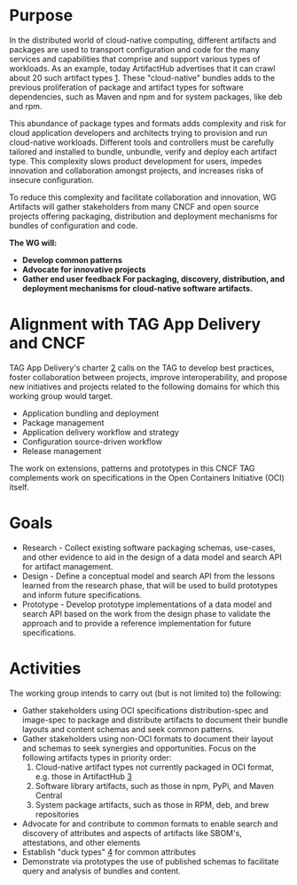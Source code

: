 # Purpose
In the distributed world of cloud-native computing, different artifacts and packages are used to transport configuration and code for the many services and capabilities that comprise and support various types of workloads. As an example, today ArtifactHub advertises that it can crawl about 20 such artifact types [1]. These "cloud-native" bundles adds to the previous proliferation of package and artifact types for software dependencies, such as Maven and npm and for system packages, like deb and rpm.

This abundance of package types and formats adds complexity and risk for cloud application developers and architects trying to provision and run cloud-native workloads. Different tools and controllers must be carefully tailored and installed to bundle, unbundle, verify and deploy each artifact type. This complexity slows product development for users, impedes innovation and collaboration amongst projects, and increases risks of insecure configuration.

To reduce this complexity and facilitate collaboration and innovation, WG Artifacts will gather stakeholders from many CNCF and open source projects offering packaging, distribution and deployment mechanisms for bundles of configuration and code.

**The WG will:**  
* **Develop common patterns**  
*  **Advocate for innovative projects**  
*  **Gather end user feedback**
**For packaging, discovery, distribution, and deployment mechanisms for** **cloud-native software artifacts.**

# Alignment with TAG App Delivery and CNCF
TAG App Delivery's charter [2] calls on the TAG to develop best practices, foster collaboration between projects, improve interoperability, and propose new initiatives and projects related to the following domains for which this working group would target.

* Application bundling and deployment
* Package management
* Application delivery workflow and strategy
* Configuration source-driven workflow
* Release management

The work on extensions, patterns and prototypes in this CNCF TAG complements work on specifications in the Open Containers Initiative (OCI) itself.

# Goals
* Research - Collect existing software packaging schemas, use-cases, and other evidence to aid in the design of a data model and search API for artifact management. 
* Design - Define a conceptual model and search API from the lessons learned from the research phase, that will be used to build prototypes and inform future specifications.
* Prototype - Develop prototype implementations of a data model and search API based on the work from the design phase to validate the approach and to provide a reference implementation for future specifications.

# Activities
The working group intends to carry out (but is not limited to) the following:
* Gather stakeholders using OCI specifications distribution-spec and image-spec to package and distribute artifacts to document their bundle layouts and content schemas and seek common patterns.
* Gather stakeholders using non-OCI formats to document their layout and schemas to seek synergies and opportunities. Focus on the following artifacts types in priority order:
  1. Cloud-native artifact types not currently packaged in OCI format, e.g. those in ArtifactHub [3]
  2. Software library artifacts, such as those in npm, PyPi, and Maven Central
  3. System package artifacts, such as those in RPM, deb, and brew repositories
* Advocate for and contribute to common formats to enable search and discovery of attributes and aspects of artifacts like SBOM's, attestations, and other elements
* Establish "duck types" [4] for common attributes
* Demonstrate via prototypes the use of published schemas to facilitate query and analysis of bundles and content.

[1]: https://artifacthub.io/docs/topics/repositories/
[2]: https://github.com/cncf/toc/blob/main/tags/app-delivery.md#areas-considered-in-scope
[3]: https://artifacthub.io/docs/topics/repositories/
[4]: https://knative.dev/docs/concepts/duck-typing/ 
